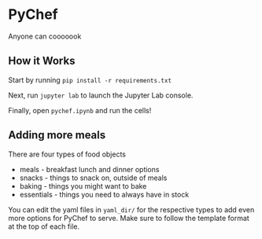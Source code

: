 # PyChef

Anyone can cooooook

## How it Works

Start by running `pip install -r requirements.txt`

Next, run `jupyter lab` to launch the Jupyter Lab console.

Finally, open `pychef.ipynb` and run the cells!

## Adding more meals

There are four types of food objects

* meals - breakfast lunch and dinner options
* snacks - things to snack on, outside of meals
* baking - things you might want to bake
* essentials - things you need to always have in stock

You can edit the yaml files in `yaml_dir/` for the respective types to add even more options for 
PyChef to serve. Make sure to follow the template format at the top of each file.